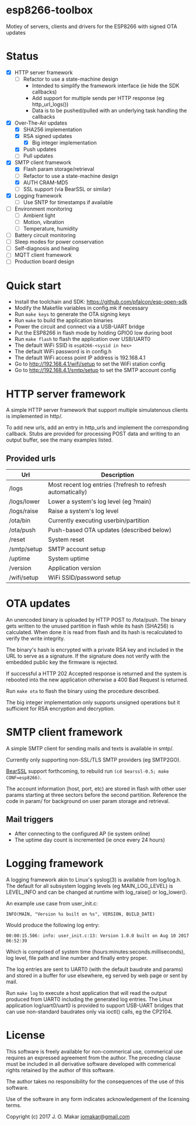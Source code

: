 # esp8266-toolbox
Motley of servers, clients and drivers for the ESP8266 with signed OTA updates

# Status
- [x] HTTP server framework
  - [ ] Refactor to use a state-machine design
    - Intended to simplify the framework interface (ie hide the SDK callbacks)
    - Add support for multiple sends per HTTP response (eg http_url_logs())
    - Data is to be pushed/pulled with an underlying task handling the callbacks
- [x] Over-The-Air updates
  - [x] SHA256 implementation
  - [x] RSA signed updates
    - [x] Big integer implementation
  - [x] Push updates
  - [ ] Pull updates
- [x] SMTP client framework
  - [x] Flash param storage/retrieval
  - [ ] Refactor to use a state-machine design
  - [x] AUTH CRAM-MD5
  - [ ] SSL support (via BearSSL or similar)
- [x] Logging framework
  - [ ] Use SNTP for timestamps if available
- [ ] Environment monitoring
  - [ ] Ambient light
  - [ ] Motion, vibration
  - [ ] Temperature, humidity
- [ ] Battery circuit monitoring
- [ ] Sleep modes for power conservation
- [ ] Self-diagnosis and healing
- [ ] MQTT client framework
- [ ] Production board design

# Quick start
- Install the toolchain and SDK: https://github.com/pfalcon/esp-open-sdk
- Modify the Makefile variables in config.mk if necessary
- Run `make keys` to generate the OTA signing keys
- Run `make` to build the application binaries
- Power the circuit and connect via a USB-UART bridge
- Put the ESP8266 in flash mode by holding GPIO0 low during boot
- Run `make flash` to flash the application over USB/UART0
- The default WiFi SSID is `esp8266-<sysid in hex>`
- The default WiFi password is in config.h
- The default WiFi access point IP address is 192.168.4.1
- Go to http://192.168.4.1/wifi/setup to set the WiFi station config
- Go to http://192.168.4.1/smtp/setup to set the SMTP account config

# HTTP server framework
A simple HTTP server framework that support multiple simulatenous clients is
implemented in http/.

To add new urls, add an entry in http_urls and implement the corresponding
callback.  Stubs are provided for processing POST data and writing to an output
buffer, see the many examples listed.

## Provided urls
Url | Description
--- | -----------
/logs | Most recent log entries (?refresh to refresh automatically)
/logs/lower | Lower a system's log level (eg ?main)
/logs/raise | Raise a system's log level
/ota/bin | Currently executing userbin/partition
/ota/push | Push-based OTA updates (described below)
/reset | System reset
/smtp/setup | SMTP account setup
/uptime | System uptime
/version | Application version
/wifi/setup | WiFi SSID/password setup

# OTA updates
An unencoded binary is uploaded by HTTP POST to /fota/push. The binary gets
written to the unused partition in flash while its hash (SHA256) is calculated.
When done it is read from flash and its hash is recalculated to verify the write
integrity.

The binary's hash is encrypted with a private RSA key and included in the URL to
serve as a signature. If the signature does not verify with the embedded public
key the firmware is rejected.

If successful a HTTP 202 Accepted response is returned and the system is rebooted
into the new application otherwise a 400 Bad Request is returned.

Run `make ota` to flash the binary using the procedure described.

The big integer implementation only supports unsigned operations but it sufficient
for RSA encryption and decryption.

# SMTP client framework
A simple SMTP client for sending mails and texts is available in smtp/.

Currently only supporting non-SSL/TLS SMTP providers (eg SMTP2GO).

[BearSSL](http://www.bearssl.org) support forthcoming, to rebuild run
`(cd bearssl-0.5; make CONF=esp8266)`.

The account information (host, port, etc) are stored in flash with other user
params starting at three sectors before the second partition.  Reference the code
in param/ for background on user param storage and retrieval.

## Mail triggers
- After connecting to the configured AP (ie system online)
- The uptime day count is incremented (ie once every 24 hours)

# Logging framework
A logging framework akin to Linux's syslog(3) is available from log/log.h.
The default for all subsystem logging levels (eg MAIN_LOG_LEVEL) is LEVEL_INFO
and can be changed at runtime with log_raise() or log_lower().

An example use case from user_init.c:

`INFO(MAIN, "Version %s built on %s", VERSION, BUILD_DATE)`

Would produce the following log entry:

`00:00:15.506: info: user_init.c:13: Version 1.0.0 built on Aug 10 2017 06:52:39`

Which is comprised of system time (hours:minutes:seconds.milliseconds), log
level, file path and line number and finally entry proper.

The log entries are sent to UART0 (with the default baudrate and params) and
stored in a buffer for use elsewhere, eg served by web page or sent by mail.

Run `make log` to execute a host application that will read the output produced
from UART0 including the generated log entries.  The Linux application
log/uart0/uart0 is provided to support USB-UART bridges that can use non-standard
baudrates only via ioctl() calls, eg the CP2104.

# License
This software is freely available for non-commerical use, commerical use requires
an expressed agreement from the author. The preceding clause must be included in
all derivative software developed with commerical rights retained by the author
of this software.

The author takes no responsibility for the consequences of the use of this
software.

Use of the software in any form indicates acknowledgement of the licensing terms.

Copyright (c) 2017 J. O. Makar <jomakar@gmail.com>
